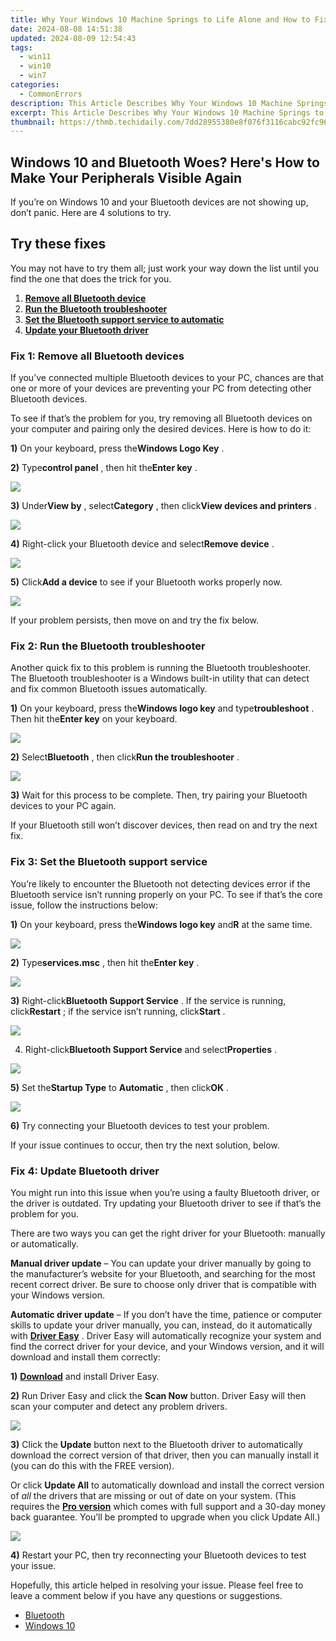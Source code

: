 ```yaml
---
title: Why Your Windows 10 Machine Springs to Life Alone and How to Fix It
date: 2024-08-08 14:51:38
updated: 2024-08-09 12:54:43
tags:
  - win11
  - win10
  - win7
categories:
  - CommonErrors
description: This Article Describes Why Your Windows 10 Machine Springs to Life Alone and How to Fix It
excerpt: This Article Describes Why Your Windows 10 Machine Springs to Life Alone and How to Fix It
thumbnail: https://thmb.techidaily.com/7dd28955380e8f076f3116cabc92fc969f652f83985c018ac1bb6ff108bf9534.jpg
---
```


## Windows 10 and Bluetooth Woes? Here's How to Make Your Peripherals Visible Again

 If you’re on Windows 10 and your Bluetooth devices are not showing up, don’t panic. Here are 4 solutions to try.

## Try these fixes

 You may not have to try them all; just work your way down the list until you find the one that does the trick for you.

1. **[Remove all Bluetooth device](#a)**
2. **[Run the Bluetooth troubleshooter](#b)**
3. **[Set the Bluetooth support service to automatic](#c)**
4. **[Update your Bluetooth driver](#d)**

### Fix 1: Remove all Bluetooth devices

 If you’ve connected multiple Bluetooth devices to your PC, chances are that one or more of your devices are preventing your PC from detecting other Bluetooth devices.

 To see if that’s the problem for you, try removing all Bluetooth devices on your computer and pairing only the desired devices. Here is how to do it:

**1)** On your keyboard, press the**Windows Logo Key** .

**2)** Type**control panel** , then hit the**Enter key** .

![](https://images.drivereasy.com/wp-content/uploads/2020/02/2020-02-03_15-06-07.jpg)

**3)** Under**View by** , select**Category** , then click**View devices and printers** .

![](https://images.drivereasy.com/wp-content/uploads/2020/02/2020-02-03_11-02-15.jpg)

**4)** Right-click your Bluetooth device and select**Remove device** .

![](https://images.drivereasy.com/wp-content/uploads/2020/02/2020-02-03_11-12-48.jpg)

**5)** Click**Add a device** to see if your Bluetooth works properly now.

![](https://images.drivereasy.com/wp-content/uploads/2020/02/2020-02-03_18-13-19.jpg)

If your problem persists, then move on and try the fix below.

### Fix 2: Run the Bluetooth troubleshooter

 Another quick fix to this problem is running the Bluetooth troubleshooter. The Bluetooth troubleshooter is a Windows built-in utility that can detect and fix common Bluetooth issues automatically.

**1)** On your keyboard, press the**Windows logo key** and type**troubleshoot** . Then hit the**Enter key** on your keyboard.

![](https://images.drivereasy.com/wp-content/uploads/2020/02/2020-02-03_11-35-46-1.jpg)

**2)** Select**Bluetooth** , then click**Run the troubleshooter** .

![](https://images.drivereasy.com/wp-content/uploads/2020/02/2020-02-03_11-48-23.jpg)

**3)** Wait for this process to be complete. Then, try pairing your Bluetooth devices to your PC again.

 If your Bluetooth still won’t discover devices, then read on and try the next fix.

### Fix 3: Set the Bluetooth support service

 You’re likely to encounter the Bluetooth not detecting devices error if the Bluetooth service isn’t running properly on your PC. To see if that’s the core issue, follow the instructions below:

**1)** On your keyboard, press the**Windows logo key** and**R** at the same time.

![](https://images.drivereasy.com/wp-content/uploads/2020/02/2020-02-03_11-56-30.jpg)

**2)** Type**services.msc** , then hit the**Enter key** .

![](https://images.drivereasy.com/wp-content/uploads/2020/02/2020-02-03_11-56-23.jpg)

**3)** Right-click**Bluetooth Support Service** . If the service is running, click**Restart** ; if the service isn’t running, click**Start** .

![](https://images.drivereasy.com/wp-content/uploads/2020/02/2020-02-03_12-00-47.jpg)

 4) Right-click**Bluetooth Support Service** and select**Properties** .

![](https://images.drivereasy.com/wp-content/uploads/2020/02/2020-02-03_17-59-45.jpg)

**5)** Set the**Startup Type** to **Automatic** , then click**OK** .

![](https://images.drivereasy.com/wp-content/uploads/2020/02/2020-02-03_18-02-50.jpg)

**6)** Try connecting your Bluetooth devices to test your problem.

If your issue continues to occur, then try the next solution, below.

### Fix 4: Update Bluetooth driver

 You might run into this issue when you’re using a faulty Bluetooth driver, or the driver is outdated. Try updating your Bluetooth driver to see if that’s the problem for you.

 There are two ways you can get the right driver for your Bluetooth: manually or automatically.

**Manual driver update** – You can update your driver manually by going to the manufacturer’s website for your Bluetooth, and searching for the most recent correct driver. Be sure to choose only driver that is compatible with your Windows version.

**Automatic driver update** – If you don’t have the time, patience or computer skills to update your driver manually, you can, instead, do it automatically with **[Driver Easy](https://tools.techidaily.com/drivereasy/download/)**  . Driver Easy will automatically recognize your system and find the correct driver for your device, and your Windows version, and it will download and install them correctly:

**1)** **[Download](https://tools.techidaily.com/drivereasy/download/)**  and install Driver Easy.

**2)** Run Driver Easy and click the **Scan Now** button. Driver Easy will then scan your computer and detect any problem drivers.

![](https://images.drivereasy.com/wp-content/uploads/2020/02/2020-02-03_17-09-57.jpg)

**3)** Click the **Update**  button next to the Bluetooth driver to automatically download the correct version of that driver, then you can manually install it (you can do this with the FREE version).

 Or click **Update All** to automatically download and install the correct version of _all_ the drivers that are missing or out of date on your system. (This requires the [**Pro version**](https://tools.techidaily.com/drivereasy/download/) which comes with full support and a 30-day money back guarantee. You’ll be prompted to upgrade when you click Update All.)

![](https://images.drivereasy.com/wp-content/uploads/2020/02/2020-02-03_17-07-08.jpg)

**4)** Restart your PC, then try reconnecting your Bluetooth devices to test your issue.

 Hopefully, this article helped in resolving your issue. Please feel free to leave a comment below if you have any questions or suggestions.

* [Bluetooth](https://store.drivereasy.com/order/cart.php?PRODS=4731822&QTY=1&AFFILIATE=108875)
* [Windows 10](https://tools.techidaily.com/drivereasy/download/)

<ins class="adsbygoogle"
     style="display:block"
     data-ad-format="autorelaxed"
     data-ad-client="ca-pub-7571918770474297"
     data-ad-slot="1223367746"></ins>



<ins class="adsbygoogle"
     style="display:block"
     data-ad-client="ca-pub-7571918770474297"
     data-ad-slot="8358498916"
     data-ad-format="auto"
     data-full-width-responsive="true"></ins>
